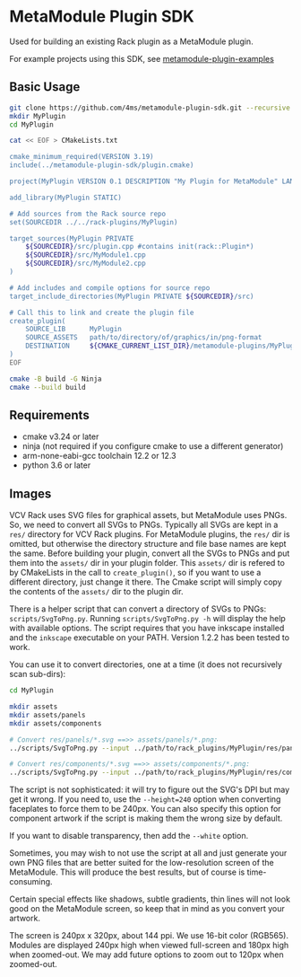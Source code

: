 # MetaModule Plugin SDK

Used for building an existing Rack plugin as a MetaModule plugin.

For example projects using this SDK, see [metamodule-plugin-examples](https://github.com/4ms/metamodule-plugin-examples)

## Basic Usage

```bash
git clone https://github.com/4ms/metamodule-plugin-sdk.git --recursive
mkdir MyPlugin
cd MyPlugin

cat << EOF > CMakeLists.txt

cmake_minimum_required(VERSION 3.19)
include(../metamodule-plugin-sdk/plugin.cmake)

project(MyPlugin VERSION 0.1 DESCRIPTION "My Plugin for MetaModule" LANGUAGES C CXX ASM)

add_library(MyPlugin STATIC)

# Add sources from the Rack source repo
set(SOURCEDIR ../../rack-plugins/MyPlugin)

target_sources(MyPlugin PRIVATE
    ${SOURCEDIR}/src/plugin.cpp #contains init(rack::Plugin*)
    ${SOURCEDIR}/src/MyModule1.cpp
    ${SOURCEDIR}/src/MyModule2.cpp
)

# Add includes and compile options for source repo
target_include_directories(MyPlugin PRIVATE ${SOURCEDIR}/src)

# Call this to link and create the plugin file
create_plugin(
    SOURCE_LIB      MyPlugin
    SOURCE_ASSETS   path/to/directory/of/graphics/in/png-format
    DESTINATION     ${CMAKE_CURRENT_LIST_DIR}/metamodule-plugins/MyPlugin
)
EOF

cmake -B build -G Ninja
cmake --build build

```


## Requirements

  - cmake v3.24 or later
  - ninja (not required if you configure cmake to use a different generator) 
  - arm-none-eabi-gcc toolchain 12.2 or 12.3
  - python 3.6 or later


## Images

VCV Rack uses SVG files for graphical assets, but MetaModule uses PNGs. So, we
need to convert all SVGs to PNGs. Typically all SVGs are kept in a `res/`
directory for VCV Rack plugins. For MetaModule plugins, the `res/` dir is
omitted, but otherwise the directory structure and file base names are kept the
same. Before building your plugin, convert all the SVGs to PNGs and put them
into the `assets/` dir in your plugin folder. This `assets/` dir is refered to
by CMakeLists in the call to `create_plugin()`, so if you want to use a
different directory, just change it there. The Cmake script will simply copy
the contents of the `assets/` dir to the plugin dir.

There is a helper script that can convert a directory of SVGs to PNGs:
`scripts/SvgToPng.py`. Running `scripts/SvgToPng.py -h` will display the help
with available options. The script requires that you have inkscape installed
and the `inkscape` executable on your PATH. Version 1.2.2 has been tested to
work.

You can use it to convert directories, one at a time (it does not recursively
scan sub-dirs):

```bash
cd MyPlugin

mkdir assets 
mkdir assets/panels 
mkdir assets/components

# Convert res/panels/*.svg ==>> assets/panels/*.png: 
../scripts/SvgToPng.py --input ../path/to/rack_plugins/MyPlugin/res/panels/ --output assets/panels

# Convert res/components/*.svg ==>> assets/components/*.png:
../scripts/SvgToPng.py --input ../path/to/rack_plugins/MyPlugin/res/components/ --output assets/components
```

The script is not sophisticated: it will try to figure out the SVG's DPI but
may get it wrong. If you need to, use the `--height=240` option when
converting faceplates to force them to be 240px. You can also specify this option
for component artwork if the script is making them the wrong size by default.

If you want to disable transparency, then add the `--white` option.

Sometimes, you may wish to not use the script at all and just generate your own
PNG files that are better suited for the low-resolution screen of the MetaModule.
This will produce the best results, but of course is time-consuming.

Certain special effects like shadows, subtle gradients, thin lines will not look
good on the MetaModule screen, so keep that in mind as you convert your artwork.

The screen is 240px x 320px, about 144 ppi. We use 16-bit color (RGB565).
Modules are displayed 240px high when viewed full-screen and 180px high when zoomed-out.
We may add future options to zoom out to 120px when zoomed-out.
